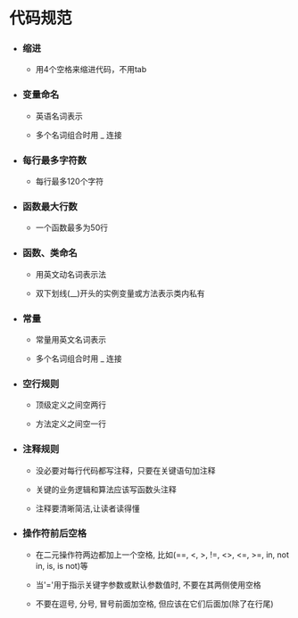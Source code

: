 # **代码规范**

- ### **缩进**

  - 用4个空格来缩进代码，不用tab

- ### **变量命名**

  - 英语名词表示

  - 多个名词组合时用 _ 连接

- ### **每行最多字符数**

  - 每行最多120个字符

- ### **函数最大行数**

  - 一个函数最多为50行

- ### **函数、类命名**

  - 用英文动名词表示法

  - 双下划线(__)开头的实例变量或方法表示类内私有

- ### **常量**

  - 常量用英文名词表示

  - 多个名词组合时用 _ 连接

- ### **空行规则**

  - 顶级定义之间空两行

  - 方法定义之间空一行

- ### **注释规则**

  - 没必要对每行代码都写注释，只要在关键语句加注释

  - 关键的业务逻辑和算法应该写函数头注释

  - 注释要清晰简洁,让读者读得懂

- ### **操作符前后空格**

  - 在二元操作符两边都加上一个空格, 比如(==, <, >, !=, <>, <=, >=, in, not in, is, is not)等

  - 当'='用于指示关键字参数或默认参数值时, 不要在其两侧使用空格
  - 不要在逗号, 分号, 冒号前面加空格, 但应该在它们后面加(除了在行尾)